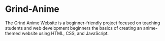 # Grind-Anime
The Grind Anime Website is a beginner-friendly project focused on teaching students and web development beginners the basics of creating an anime-themed website using HTML, CSS, and JavaScript.
